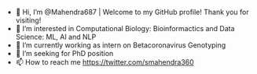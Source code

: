 - 👋 Hi, I’m @Mahendra687 | Welcome to my GitHub profile! Thank you for visiting!
- 👀 I’m interested in Computational Biology: Bioinformactics and Data Science: ML, AI and NLP
- 🌱 I’m currently working as intern on Betacoronavirus Genotyping
- 💞️ I’m seeking for PhD position 
- 📫 How to reach me https://twitter.com/smahendra360

<!---
Mahendra687/Mahendra687 is a ✨ special ✨ repository because its `README.md` (this file) appears on your GitHub profile.
You can click the Preview link to take a look at your changes.
--->
